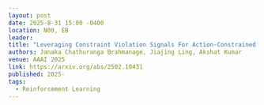 ```yaml
---
layout: post
date: 2025-8-31 15:00 -0400
location: N09, EB
leader:
title: "Leveraging Constraint Violation Signals For Action-Constrained Reinforcement Learning"
authors: Janaka Chathuranga Brahmanage, Jiajing Ling, Akshat Kumar
venue: AAAI 2025
link: https://arxiv.org/abs/2502.10431
published: 2025-
tags:
  - Reinforcement Learning
---
```

